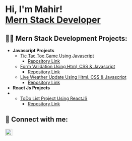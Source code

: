 <h1>Hi, I'm Mahir! <br/><a href="https://github.com/mahir21">Mern Stack Developer</a>

<h2>👨‍💻 Mern Stack Development Projects:</h2>

- <b>Javascript Projects</b>
  - [Tic Tac Toe Game Using Javascript](https://mahir21.github.io/TicTacToe/)
     - [Repository Link](https://github.com/mahir21/TicTacToeJS/tree/main)
  - [Form Validation Using Html, CSS & Javascript](https://mahir21.github.io/form-validation/)
    - [Repository Link](https://github.com/mahir21/form-validation)
  - [Live Weather Update Using Html, CSS & Javascript](http://127.0.0.1:5500/WeatherApp/index.html)
    - [Repository Link](https://github.com/mahir21/JavaScriptWeatherAPI) 
- <b>React Js Projects</b>
-  - [ToDo List Project Using ReactJS](https://reacttodolist-weld.vercel.app/)
     - [Repository Link](https://github.com/mahir21/React-To-DoList.git)

<h2> 🤳 Connect with me:</h2>

[<img align="left" alt="JoshMadakor | LinkedIn" width="22px" src="https://cdn.jsdelivr.net/npm/simple-icons@v3/icons/linkedin.svg" />][linkedin]

[linkedin]: https://www.linkedin.com/in/mahir-jeet-62a0031a7/

<!--
